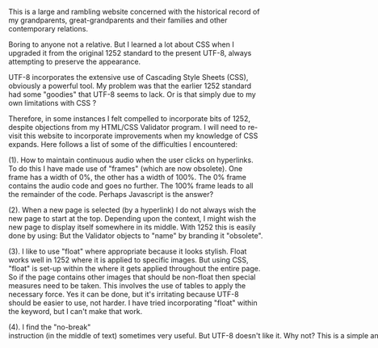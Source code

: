 This is a large and rambling website concerned with the historical record of my grandparents, great-grandparents and their families and other contemporary relations.

Boring to anyone not a relative.  But I learned a lot about CSS when I upgraded it from the original 1252 standard to the present UTF-8, always attempting to preserve the appearance.

UTF-8 incorporates the extensive use of Cascading Style Sheets (CSS), obviously a powerful tool.  My problem was that the earlier 1252 standard had some "goodies" that UTF-8 seems to lack.  Or is that simply due to my own limitations with CSS ?

Therefore, in some instances I felt compelled to incorporate bits of 1252, despite objections from my HTML/CSS Validator program.  I will need to re-visit this website to incorporate improvements when my knowledge of CSS expands.  Here follows a list of some of the difficulties I encountered:

(1).  How to maintain continuous audio when the user clicks on hyperlinks.  To do this I have made use of "frames" (which are now obsolete).  One frame has a width of 0%, the other has a width of 100%.  The 0% frame contains the audio code and goes no further.  The 100% frame leads to all the remainder of the code.  Perhaps Javascript is the answer?

(2).  When a new page is selected (by a hyperlink) I do not always wish the new page to start at the top.  Depending upon the context, I might wish the new page to display itself somewhere in its middle.  With 1252 this is easily done by using:  <a name="my_label"></a>
But the Validator objects to "name" by branding it "obsolete".

(3).  I like to use "float" where appropriate because it looks stylish.  Float works well in 1252 where it is applied to specific images.  But using CSS, "float" is set-up within the <head> where it gets applied throughout the entire page.  So if the page contains other images that should be non-float then special measures need to be taken.  This involves the use of tables to apply the necessary force.  Yes it can be done, but it's irritating because UTF-8 should be easier to use, not harder.  I have tried incorporating "float" within the <span> keyword, but I can't make that work.

(4).  I find the "no-break" <nobr> instruction (in the middle of text) sometimes very useful.  But UTF-8 doesn't like it.  Why not?  This is a simple and inoffensive instruction.  The objection by UTF-8 might suggest an over-officious attitude by its creators.

